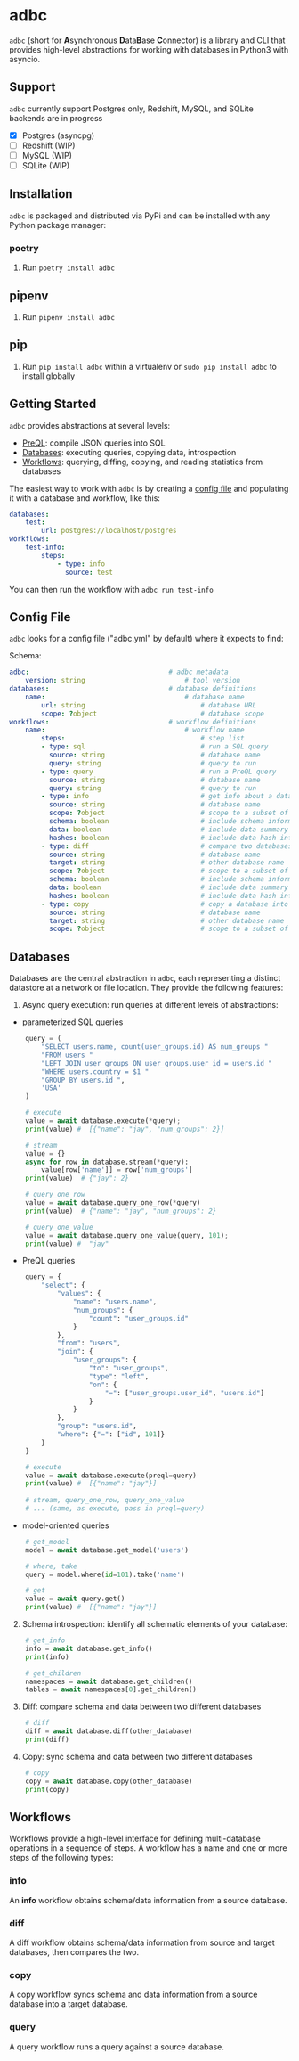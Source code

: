 # adbc

`adbc` (short for **A**synchronous **D**ata**B**ase **C**onnector) is a library and CLI that provides high-level abstractions for working with databases in Python3 with asyncio.

## Support

`adbc` currently support Postgres only, Redshift, MySQL, and SQLite backends are in progress
- [x] Postgres (asyncpg)
- [ ] Redshift (WIP)
- [ ] MySQL (WIP)
- [ ] SQLite (WIP)

## Installation

`adbc` is packaged and distributed via PyPi and can be installed with any Python package manager:

### poetry

1. Run `poetry install adbc`

## pipenv

1. Run `pipenv install adbc`

## pip

1. Run `pip install adbc` within a virtualenv or `sudo pip install adbc` to install globally

## Getting Started

`adbc` provides abstractions at several levels:
- [PreQL](docs/preql.md): compile JSON queries into SQL
- [Databases](#databases): executing queries, copying data, introspection
- [Workflows](#workflows): querying, diffing, copying, and reading statistics from databases

The easiest way to work with `adbc` is by creating a [config file](#config-file) and populating it with a database and workflow, like this:

``` yaml
databases:
    test:
        url: postgres://localhost/postgres
workflows:
    test-info:
        steps:
            - type: info
              source: test
```

You can then run the workflow with `adbc run test-info`

## Config File

`adbc` looks for a config file ("adbc.yml" by default) where it expects to find:

Schema:
``` yaml
adbc:                                   # adbc metadata
    version: string                         # tool version
databases:                              # database definitions
    name:                                   # database name
        url: string                             # database URL
        scope: ?object                          # database scope
workflows:                              # workflow definitions
    name:                                   # workflow name
        steps:                                  # step list
        - type: sql                             # run a SQL query
          source: string                        # database name
          query: string                         # query to run
        - type: query                           # run a PreQL query
          source: string                        # database name
          query: string                         # query to run
        - type: info                            # get info about a database
          source: string                        # database name
          scope: ?object                        # scope to a subset of the data
          schema: boolean                       # include schema information (default: True)
          data: boolean                         # include data summary information (default: True)
          hashes: boolean                       # include data hash information (default: True)
        - type: diff                            # compare two databases
          source: string                        # database name
          target: string                        # other database name
          scope: ?object                        # scope to a subset of the data
          schema: boolean                       # include schema information (default: True)
          data: boolean                         # include data summary information (default: True)
          hashes: boolean                       # include data hash information (default: True)
        - type: copy                            # copy a database into another
          source: string                        # database name
          target: string                        # other database name
          scope: ?object                        # scope to a subset of the data
```

## Databases

Databases are the central abstraction in `adbc`, each representing a distinct datastore at a network or file location.
They provide the following features:

1. Async query execution: run queries at different levels of abstractions:
  - parameterized SQL queries
``` python
    query = (
        "SELECT users.name, count(user_groups.id) AS num_groups "
        "FROM users "
        "LEFT JOIN user_groups ON user_groups.user_id = users.id "
        "WHERE users.country = $1 "
        "GROUP BY users.id ",
        'USA'
    )

    # execute
    value = await database.execute(*query);
    print(value) #  [{"name": "jay", "num_groups": 2}]

    # stream
    value = {}
    async for row in database.stream(*query):
        value[row['name']] = row['num_groups']
    print(value)  # {"jay": 2}

    # query_one_row
    value = await database.query_one_row(*query)
    print(value)  # {"name": "jay", "num_groups": 2}

    # query_one_value
    value = await database.query_one_value(query, 101);
    print(value) #  "jay"

```
  - PreQL queries
``` python
    query = {
        "select": {
            "values": {
                "name": "users.name",
                "num_groups": {
                    "count": "user_groups.id"
                }
            },
            "from": "users",
            "join": {
                "user_groups": {
                    "to": "user_groups",
                    "type": "left",
                    "on": {
                        "=": ["user_groups.user_id", "users.id"]
                    }
                }
            },
            "group": "users.id",
            "where": {"=": ["id", 101]}
        }
    }

    # execute
    value = await database.execute(preql=query)
    print(value) #  [{"name": "jay"}]
 
    # stream, query_one_row, query_one_value
    # ... (same, as execute, pass in preql=query)
```
  - model-oriented queries
``` python
    # get_model
    model = await database.get_model('users')

    # where, take
    query = model.where(id=101).take('name')

    # get
    value = await query.get()
    print(value) #  [{"name": "jay"}]
```
2. Schema introspection: identify all schematic elements of your database:
``` python
    # get_info
    info = await database.get_info()
    print(info)

    # get_children
    namespaces = await database.get_children()
    tables = await namespaces[0].get_children()
```

3. Diff: compare schema and data between two different databases
``` python
    # diff
    diff = await database.diff(other_database)
    print(diff)
```

4. Copy: sync schema and data between two different databases
``` python
    # copy
    copy = await database.copy(other_database)
    print(copy)
```

## Workflows

Workflows provide a high-level interface for defining multi-database operations in a sequence of steps. A workflow has a name and one or more steps of the following types:

### info

An **info** workflow obtains schema/data information from a source database.

### diff

A diff workflow obtains schema/data information from source and target databases, then compares the two.

### copy

A copy workflow syncs schema and data information from a source database into a target database.

### query

A query workflow runs a query against a source database.
